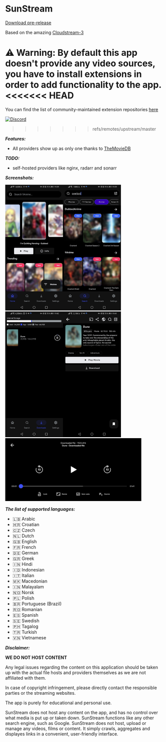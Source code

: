 # SunStream

[Download pre-release](https://github.com/Sarlay/SunStream/releases)

Based on the amazing [Cloudstream-3](https://github.com/recloudstream/cloudstream/)

**⚠️ Warning: By default this app doesn't provide any video sources, you have to install extensions in order to add functionality to the app.**
<<<<<<< HEAD
=======
You can find the list of community-maintained extension repositories [here
](https://recloudstream.github.io/repos/)


[![Discord](https://invidget.switchblade.xyz/5Hus6fM)](https://discord.gg/5Hus6fM)
>>>>>>> refs/remotes/upstream/master

***Features:***
+ All providers show up as only one thanks to [TheMovieDB](https://www.themoviedb.org/)

***TODO:***
+ self-hosted providers like nginx, radarr and sonarr

***Screenshots:***

<img src="./.github/home.jpg" height="400"/><img src="./.github/search.jpg" height="400"/><img src="./.github/downloads.jpg" height="400"/><img src="./.github/results.jpg" height="400"/>
<img src="./.github/player.jpg" height="200"/>

***The list of supported languages:***
* 🇱🇧 Arabic
* 🇭🇷 Croatian
* 🇨🇿 Czech
* 🇳🇱 Dutch
* 🇬🇧 English
* 🇫🇷 French
* 🇩🇪 German
* 🇬🇷 Greek
* 🇮🇳 Hindi
* 🇮🇩 Indonesian
* 🇮🇹 Italian
* 🇲🇰 Macedonian
* 🇮🇳 Malayalam
* 🇳🇴 Norsk
* 🇵🇱 Polish
* 🇧🇷 Portuguese (Brazil)
* 🇷🇴 Romanian
* 🇪🇸 Spanish
* 🇸🇪 Swedish
* 🇵🇭 Tagalog
* 🇹🇷 Turkish
* 🇻🇳 Vietnamese

***Disclaimer:***

__**WE DO NOT HOST CONTENT**__

Any legal issues regarding the content on this application should be taken up with the actual file hosts and providers themselves as we are not affiliated with them.

In case of copyright infringement, please directly contact the responsible parties or the streaming websites.

The app is purely for educational and personal use.

SunStream does not host any content on the app, and has no control over what media is put up or taken down. SunStream functions like any other search engine, such as Google. SunStream does not host, upload or manage any videos, films or content. It simply crawls, aggregates and displayes links in a convenient, user-friendly interface.
